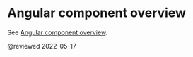 # Angular component overview

See [Angular component overview](guide/component/component-overview "Understand Angular components | Angular").

@reviewed 2022-05-17
